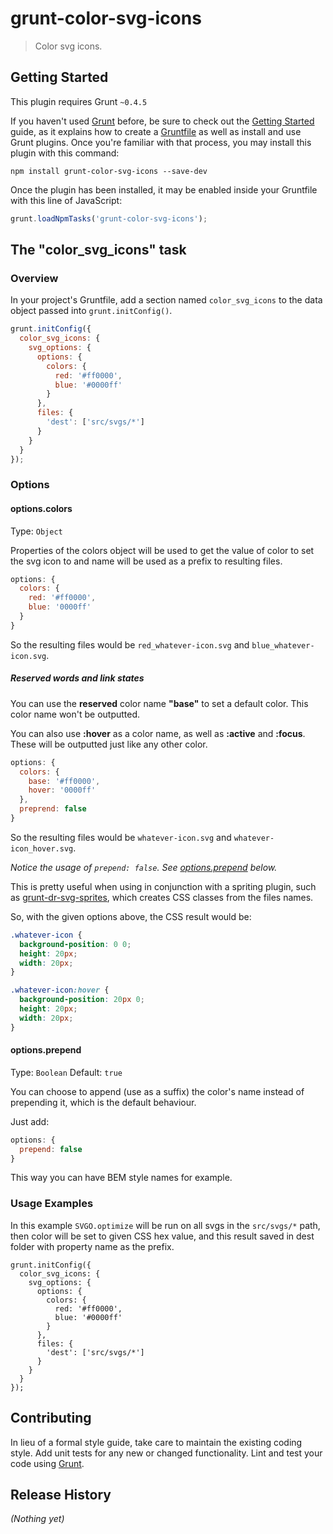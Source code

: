 # grunt-color-svg-icons

> Color svg icons.

## Getting Started
This plugin requires Grunt `~0.4.5`

If you haven't used [Grunt](http://gruntjs.com/) before, be sure to check out the [Getting Started](http://gruntjs.com/getting-started) guide, as it explains how to create a [Gruntfile](http://gruntjs.com/sample-gruntfile) as well as install and use Grunt plugins. Once you're familiar with that process, you may install this plugin with this command:

```shell
npm install grunt-color-svg-icons --save-dev
```

Once the plugin has been installed, it may be enabled inside your Gruntfile with this line of JavaScript:

```js
grunt.loadNpmTasks('grunt-color-svg-icons');
```

## The "color_svg_icons" task

### Overview
In your project's Gruntfile, add a section named `color_svg_icons` to the data object passed into `grunt.initConfig()`.

```js
grunt.initConfig({
  color_svg_icons: {
    svg_options: {
      options: {
        colors: {
          red: '#ff0000',
          blue: '#0000ff'
        }
      },
      files: {
        'dest': ['src/svgs/*']
      }
    }
  }
});
```

### Options

#### options.colors
Type: `Object`

Properties of the colors object will be used to get the value of color to set the svg icon to and name will be used as a prefix to resulting files.

```js
options: {
  colors: {
    red: '#ff0000',
    blue: '0000ff'
  }
}
```

So the resulting files would be `red_whatever-icon.svg` and `blue_whatever-icon.svg`.

##### Reserved words and link states

You can use the **reserved** color name **"base"** to set a default color. This color name won't be outputted.

You can also use **:hover** as a color name, as well as **:active** and **:focus**. These will be outputted just like any other color.

```js
options: {
  colors: {
    base: '#ff0000',
    hover: '0000ff'
  },
  preprend: false
}
```

So the resulting files would be `whatever-icon.svg` and `whatever-icon_hover.svg`.

_Notice the usage of `prepend: false`. See [options.prepend](#options.prepend) below._

This is pretty useful when using in conjunction with a spriting plugin, such as [grunt-dr-svg-sprites](https://github.com/drdk/grunt-dr-svg-sprites), which creates CSS classes from the files names.

So, with the given options above, the CSS result would be:

```css
.whatever-icon {
  background-position: 0 0;
  height: 20px;
  width: 20px;
}

.whatever-icon:hover {
  background-position: 20px 0;
  height: 20px;
  width: 20px;
}
```

#### options.prepend
Type: `Boolean` Default: `true`

You can choose to append (use as a suffix) the color's name instead of prepending it, which is the default behaviour.

Just add:

```js
options: {
  prepend: false
}
```

This way you can have BEM style names for example.

### Usage Examples
In this example `SVGO.optimize` will be run on all svgs in the `src/svgs/*` path, then color will be set to given CSS hex value, and this result saved in dest folder with property name as the prefix.

```
grunt.initConfig({
  color_svg_icons: {
    svg_options: {
      options: {
        colors: {
          red: '#ff0000',
          blue: '#0000ff'
        }
      },
      files: {
        'dest': ['src/svgs/*']
      }
    }
  }
});
```

## Contributing
In lieu of a formal style guide, take care to maintain the existing coding style. Add unit tests for any new or changed functionality. Lint and test your code using [Grunt](http://gruntjs.com/).

## Release History
_(Nothing yet)_
